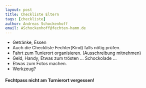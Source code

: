 ```yaml
---
layout: post
title: Checkliste Eltern  
tags: [checkliste] 
author: Andreas Schockenhoff 
email: ASchockenhoff@fechten-hamm.de
---
```


<!--- Tags Ideen Degen,Checklisten --->

* Getränke, Essen
* Auch die Checkliste Fechter(Kind) falls nötig prüfen.
* Fahrt zum Tunierort organisieren. (Ausschreibung mitnehmen)
* Geld, Handy, Etwas zum trösten ... Schockolade ...
* Etwas zum Fotos machen.
* Werkzeug?
#### Fechtpass nicht am Turnierort vergessen!
  
